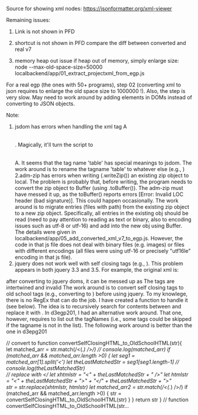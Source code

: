 Source for showing xml nodes:
https://jsonformatter.org/xml-viewer 



Remaining issues:

1. Link is not shown in PFD
2. shortcut is not shown in PFD
compare the diff between converted and real v7

3. memory heap out issue
if heap out of memory, simply enlarge size:
 node --max-old-space-size=50000 localbackend/app/01_extract_projectxml_from_egp.js

For a real egp (the ones with 50+ programs), step 02 (converting xml to json requires to enlarge the old space size to 1000000 !).
Also, the step is very slow. May need to work around by adding elements in DOMs instead of converting to JSON objects.


 Note:
1. jsdom has errors when handling the xml tag <table>A</table>. Magically, it'll turn the script to <table></table>A. It seems that the tag name 'table' has special meanings to jsdom. The work around is to rename the tagname 'table' to whatever else (e.g., <table123></table123>)
2.adm-zip has errors when writing (.writeZip()) an existing zip object to local. The problem is probably that, before writing, the program needs to convert the zip object to Buffer (using .toBuffer()). The adm-zip must have messed it up, as the toBuffer() reports errors [Error: Invalid LOC header (bad signature)]. This could happen occasionally. The work around is to migrate entries (files with path) from the existing zip object to a new zip object. Specifically, all entries in the existing obj should be read (need to pay attention to reading as text or binary, also to encoding issues such as utf-8 or utf-16) and add into the new obj using Buffer. The details were given in localbackend/app/05_add_converted_xml_v7_to_egp.js. However, the code in that js file does not deal with binary files (e.g. images) or files with different encodings (all files were using utf-16 or precisely "utf16le" encoding in that js file). 
3. jquery does not work well with self closing tags (e.g., <SelfClosing />). This problem appears in both jquery 3.3 and 3.5. For example, the original xml is:
<SelfClosing />
<nextTag></nextTag>
after converting to jquery doms, it can be messed up as
<SelfClosing>
<nextTag>
    </SelfClosing>
</nextTag>
The tags are intertwined and invalid
The work around is to convert self closing tags to old school tags (e.g., converting <SelfClosing /> to <SelfClosing></SelfClosing>) before using jquery. To my knowlege, there is no RegEx that can do the job. I have created a function to handle it (see below). The idea is to recursively search for contents between <? /> and replace it with <?><?/>. In d3egp201, I had an alternative work around. That one, however, requires to list out the tagNames (i.e., some tags could be skipped if the tagname is not in the list). The following work around is better than the one in d3epg201

// convert <SelfClosing /> to <SelfClosing></SelfClosing>
function convertSelfClosingHTML_to_OldSchoolHTML(str){  
    let matched_arr = str.match(/\<(.*) \/\>/)
    // console.log(matched_arr)
    if (matched_arr && matched_arr.length >0) {
        let seg1 = matched_arr[1].split('<')
        let theLastMatchedStr = seg1[seg1.length-1]
        // console.log(theLastMatchedStr)    
        // replace <Others /> with <Others></<Others />
        let xhtmlstr = "<" + theLastMatchedStr + " />" 
        let htmlstr = "<" + theLastMatchedStr + ">" + "</" + theLastMatchedStr + ">"  
        str = str.replace(xhtmlstr, htmlstr)
        let matched_arr2 = str.match(/\<(.*) \/\>/)
        if (matched_arr && matched_arr.length >0) {
            str = convertSelfClosingHTML_to_OldSchoolHTML(str)
        }
    }
    return str
} // function convertSelfClosingHTML_to_OldSchoolHTML(str...
